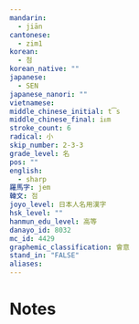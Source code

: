 ```yaml
---
mandarin:
  - jiān
cantonese:
  - zim1
korean:
  - 첨
korean_native: ""
japanese:
  - SEN
japanese_nanori: ""
vietnamese:
middle_chinese_initial: t͡s
middle_chinese_final: iᴇm
stroke_count: 6
radical: 小
skip_number: 2-3-3
grade_level: 名
pos: ""
english:
  - sharp
羅馬字: jem
韓文: 점
joyo_level: 日本人名用漢字
hsk_level: ""
hanmun_edu_level: 高等
danayo_id: 8032
mc_id: 4429
graphemic_classification: 會意
stand_in: "FALSE"
aliases:
---
```


# Notes
